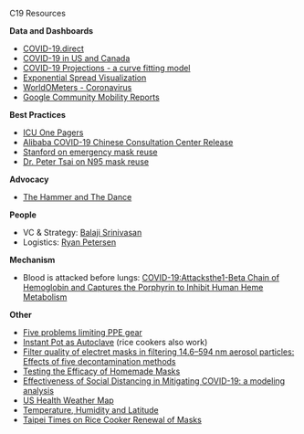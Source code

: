 C19 Resources

**Data and Dashboards**
* [COVID-19.direct](https://COVID-19.direct)
* [COVID-19 in US and Canada](https://coronavirus.1point3acres.com/en)
* [COVID-19 Projections - a curve fitting model](https://covid19.healthdata.org/)
* [Exponential Spread Visualization](https://91-divoc.com/pages/covid-visualization/)
* [WorldOMeters - Coronavirus](https://worldometers.info/coronavirus)
* [Google Community Mobility Reports](https://www.google.com/covid19/mobility/)

**Best Practices**
* [ICU One Pagers](https://www.onepagericu.com/)
* [Alibaba COVID-19 Chinese Consultation Center Release](https://covid-19.alibabacloud.com/)
* [Stanford on emergency mask reuse](https://m.box.com/shared_item/https%3A%2F%2Fstanfordmedicine.app.box.com%2Fv%2Fcovid19-PPE-1-1)
* [Dr. Peter Tsai on N95 mask reuse](https://utrf.tennessee.edu/information-faqs-performance-protection-sterilization-of-face-mask-materials/)

**Advocacy**
* [The Hammer and The Dance](https://medium.com/@tomaspueyo/coronavirus-the-hammer-and-the-dance-be9337092b56)

**People**
* VC & Strategy: [Balaji Srinivasan](https://twitter.com/balajis)
* Logistics: [Ryan Petersen](https://twitter.com/typesfast)

**Mechanism**
* Blood is attacked before lungs: [COVID-19:Attacksthe1-Beta Chain of Hemoglobin and Captures the Porphyrin to Inhibit Human Heme Metabolism](https://chemrxiv.org/articles/COVID-19_Disease_ORF8_and_Surface_Glycoprotein_Inhibit_Heme_Metabolism_by_Binding_to_Porphyrin/11938173)

**Other**
* [Five problems limiting PPE gear](https://twitter.com/typesfast/status/1242490035707895808)
* [Instant Pot as Autoclave](https://instantpot.com/who-knew-that-instant-pot-can-provides-scientific-grade-sterilization-actually-we-did/) (rice cookers also work)
* [Filter quality of electret masks in filtering 14.6–594 nm aerosol particles: Effects of five decontamination methods](https://www.researchgate.net/publication/320361295_Filter_quality_of_electret_masks_in_filtering_146-594_nm_aerosol_particles_Effects_of_five_decontamination_methods)
* [Testing the Efficacy of Homemade Masks](https://www.researchgate.net/publication/258525804_Testing_the_Efficacy_of_Homemade_Masks_Would_They_Protect_in_an_Influenza_Pandemic)
* [Effectiveness of Social Distancing in Mitigating COVID-19: a modeling analysis](https://www.medrxiv.org/content/10.1101/2020.03.20.20040055v1)
* [US Health Weather Map](https://healthweather.us/)
* [Temperature, Humidity and Latitude](https://papers.ssrn.com/sol3/papers.cfm?abstract_id=3550308)
* [Taipei Times on Rice Cooker Renewal of Masks](http://www.taipeitimes.com/News/taiwan/archives/2020/02/15/2003731027)
